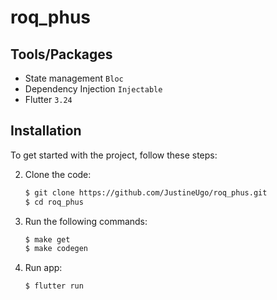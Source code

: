 # roq_phus


## Tools/Packages

- State management `Bloc`
- Dependency Injection `Injectable`
- Flutter `3.24`

## Installation

To get started with the project, follow these steps:

2. Clone the code:
   ```bash
   $ git clone https://github.com/JustineUgo/roq_phus.git
   $ cd roq_phus
    ```

2. Run the following commands:
   ```bash
   $ make get
   $ make codegen
    ```
3. Run app:
   ```bash
   $ flutter run
    ```


